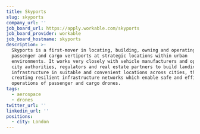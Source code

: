 ```yaml
---
title: Skyports
slug: skyports
company_url: ''
job_board_url: https://apply.workable.com/skyports
job_board_provider: workable
job_board_hostname: skyports
description: >-
  Skyports is a first-mover in locating, building, owning and operating
  passenger and cargo vertiports at strategic locations within urban
  environments. It works very closely with vehicle manufacturers and operators,
  city authorities, regulators and real estate partners to build landing
  infrastructure in suitable and convenient locations across cities, thereby
  creating resilient infrastructure networks which enable safe and efficient
  operations of passenger and cargo drones.
tags:
  - aerospace
  - drones
twitter_url: ''
linkedin_url: ''
positions:
  - city: London
---
```

